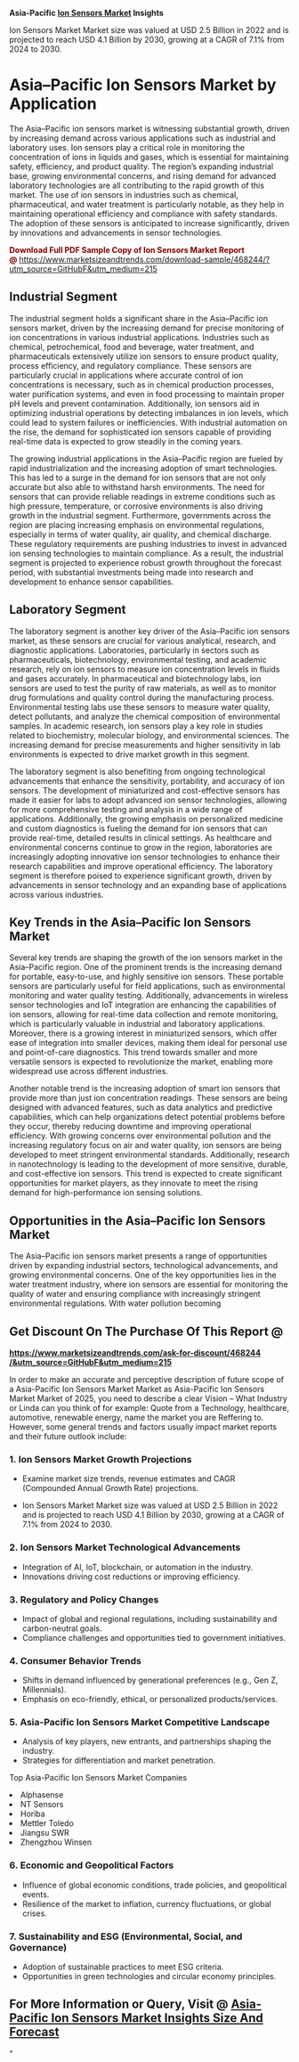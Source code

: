 <p><strong>Asia-Pacific&nbsp;<a href=""https://www.marketsizeandtrends.com/download-sample/468244/&amp;utm_source=GitHubF&amp;utm_medium=215"">Ion Sensors Market</a> Insights</strong></p><p>Ion Sensors Market Market size was valued at USD 2.5 Billion in 2022 and is projected to reach USD 4.1 Billion by 2030, growing at a CAGR of 7.1% from 2024 to 2030.</p><p><h1>Asia–Pacific Ion Sensors Market by Application</h1><p>The Asia–Pacific ion sensors market is witnessing substantial growth, driven by increasing demand across various applications such as industrial and laboratory uses. Ion sensors play a critical role in monitoring the concentration of ions in liquids and gases, which is essential for maintaining safety, efficiency, and product quality. The region’s expanding industrial base, growing environmental concerns, and rising demand for advanced laboratory technologies are all contributing to the rapid growth of this market. The use of ion sensors in industries such as chemical, pharmaceutical, and water treatment is particularly notable, as they help in maintaining operational efficiency and compliance with safety standards. The adoption of these sensors is anticipated to increase significantly, driven by innovations and advancements in sensor technologies. <p><p><strong><span style="color: #800000;">Download Full PDF Sample Copy of Ion Sensors Market Report @</span>&nbsp;</strong><a href="https://www.marketsizeandtrends.com/download-sample/468244/?utm_source=GitHubF&amp;utm_medium=215" target="_blank">https://www.marketsizeandtrends.com/download-sample/468244/?utm_source=GitHubF&amp;utm_medium=215</a></p></p><h2>Industrial Segment</h2><p>The industrial segment holds a significant share in the Asia–Pacific ion sensors market, driven by the increasing demand for precise monitoring of ion concentrations in various industrial applications. Industries such as chemical, petrochemical, food and beverage, water treatment, and pharmaceuticals extensively utilize ion sensors to ensure product quality, process efficiency, and regulatory compliance. These sensors are particularly crucial in applications where accurate control of ion concentrations is necessary, such as in chemical production processes, water purification systems, and even in food processing to maintain proper pH levels and prevent contamination. Additionally, ion sensors aid in optimizing industrial operations by detecting imbalances in ion levels, which could lead to system failures or inefficiencies. With industrial automation on the rise, the demand for sophisticated ion sensors capable of providing real-time data is expected to grow steadily in the coming years.<p>The growing industrial applications in the Asia–Pacific region are fueled by rapid industrialization and the increasing adoption of smart technologies. This has led to a surge in the demand for ion sensors that are not only accurate but also able to withstand harsh environments. The need for sensors that can provide reliable readings in extreme conditions such as high pressure, temperature, or corrosive environments is also driving growth in the industrial segment. Furthermore, governments across the region are placing increasing emphasis on environmental regulations, especially in terms of water quality, air quality, and chemical discharge. These regulatory requirements are pushing industries to invest in advanced ion sensing technologies to maintain compliance. As a result, the industrial segment is projected to experience robust growth throughout the forecast period, with substantial investments being made into research and development to enhance sensor capabilities.</p><h2>Laboratory Segment</h2><p>The laboratory segment is another key driver of the Asia–Pacific ion sensors market, as these sensors are crucial for various analytical, research, and diagnostic applications. Laboratories, particularly in sectors such as pharmaceuticals, biotechnology, environmental testing, and academic research, rely on ion sensors to measure ion concentration levels in fluids and gases accurately. In pharmaceutical and biotechnology labs, ion sensors are used to test the purity of raw materials, as well as to monitor drug formulations and quality control during the manufacturing process. Environmental testing labs use these sensors to measure water quality, detect pollutants, and analyze the chemical composition of environmental samples. In academic research, ion sensors play a key role in studies related to biochemistry, molecular biology, and environmental sciences. The increasing demand for precise measurements and higher sensitivity in lab environments is expected to drive market growth in this segment.<p>The laboratory segment is also benefiting from ongoing technological advancements that enhance the sensitivity, portability, and accuracy of ion sensors. The development of miniaturized and cost-effective sensors has made it easier for labs to adopt advanced ion sensor technologies, allowing for more comprehensive testing and analysis in a wide range of applications. Additionally, the growing emphasis on personalized medicine and custom diagnostics is fueling the demand for ion sensors that can provide real-time, detailed results in clinical settings. As healthcare and environmental concerns continue to grow in the region, laboratories are increasingly adopting innovative ion sensor technologies to enhance their research capabilities and improve operational efficiency. The laboratory segment is therefore poised to experience significant growth, driven by advancements in sensor technology and an expanding base of applications across various industries.</p><h2>Key Trends in the Asia–Pacific Ion Sensors Market</h2><p>Several key trends are shaping the growth of the ion sensors market in the Asia–Pacific region. One of the prominent trends is the increasing demand for portable, easy-to-use, and highly sensitive ion sensors. These portable sensors are particularly useful for field applications, such as environmental monitoring and water quality testing. Additionally, advancements in wireless sensor technologies and IoT integration are enhancing the capabilities of ion sensors, allowing for real-time data collection and remote monitoring, which is particularly valuable in industrial and laboratory applications. Moreover, there is a growing interest in miniaturized sensors, which offer ease of integration into smaller devices, making them ideal for personal use and point-of-care diagnostics. This trend towards smaller and more versatile sensors is expected to revolutionize the market, enabling more widespread use across different industries.</p><p>Another notable trend is the increasing adoption of smart ion sensors that provide more than just ion concentration readings. These sensors are being designed with advanced features, such as data analytics and predictive capabilities, which can help organizations detect potential problems before they occur, thereby reducing downtime and improving operational efficiency. With growing concerns over environmental pollution and the increasing regulatory focus on air and water quality, ion sensors are being developed to meet stringent environmental standards. Additionally, research in nanotechnology is leading to the development of more sensitive, durable, and cost-effective ion sensors. This trend is expected to create significant opportunities for market players, as they innovate to meet the rising demand for high-performance ion sensing solutions.</p><h2>Opportunities in the Asia–Pacific Ion Sensors Market</h2><p>The Asia–Pacific ion sensors market presents a range of opportunities driven by expanding industrial sectors, technological advancements, and growing environmental concerns. One of the key opportunities lies in the water treatment industry, where ion sensors are essential for monitoring the quality of water and ensuring compliance with increasingly stringent environmental regulations. With water pollution becoming</p><h2><strong>Get Discount On The Purchase Of This Report @&nbsp;</strong></h2><p><strong><a href=""https://www.marketsizeandtrends.com/ask-for-discount/468244/&amp;utm_source=GitHubF&amp;utm_medium=215"" target=""_blank"">https://www.marketsizeandtrends.com/ask-for-discount/468244<br />/&amp;utm_source=GitHubF&amp;utm_medium=215</a></strong></p><p>In order to make an accurate and perceptive description of future scope of a Asia-Pacific&nbsp;Ion Sensors Market Market as Asia-Pacific&nbsp;Ion Sensors Market Market of 2025, you need to describe a clear Vision &ndash; What Industry or Linda can you think of for example: Quote from a Technology, healthcare, automotive, renewable energy, name the market you are Reffering to. However, some general trends and factors usually impact market reports and their future outlook include:</p><h3>1.&nbsp;<strong>Ion Sensors Market Growth Projections</strong></h3><ul><li>Examine market size trends, revenue estimates and CAGR (Compounded Annual Growth Rate) projections.</li><li><p>Ion Sensors Market Market size was valued at USD 2.5 Billion in 2022 and is projected to reach USD 4.1 Billion by 2030, growing at a CAGR of 7.1% from 2024 to 2030.</p></li></ul><h3>2.&nbsp;<strong>Ion Sensors Market Technological Advancements</strong></h3><ul><li>Integration of AI, IoT, blockchain, or automation in the industry.</li><li>Innovations driving cost reductions or improving efficiency.</li></ul><h3>3.&nbsp;<strong>Regulatory and Policy Changes</strong></h3><ul><li>Impact of global and regional regulations, including sustainability and carbon-neutral goals.</li><li>Compliance challenges and opportunities tied to government initiatives.</li></ul><h3>4.&nbsp;<strong>Consumer Behavior Trends</strong></h3><ul><li>Shifts in demand influenced by generational preferences (e.g., Gen Z, Millennials).</li><li>Emphasis on eco-friendly, ethical, or personalized products/services.</li></ul><h3>5.&nbsp;<strong>Asia-Pacific Ion Sensors Market Competitive Landscape</strong></h3><ul><li>Analysis of key players, new entrants, and partnerships shaping the industry.</li><li>Strategies for differentiation and market penetration.</li></ul><p data-pm-slice=""1 1 []"">Top Asia-Pacific Ion Sensors Market Companies</p><div data-test-id=""""><p><li>Alphasense</li><li> NT Sensors</li><li> Horiba</li><li> Mettler Toledo</li><li> Jiangsu SWR</li><li> Zhengzhou Winsen</li></p></div><h3>6.&nbsp;<strong>Economic and Geopolitical Factors</strong></h3><ul><li>Influence of global economic conditions, trade policies, and geopolitical events.</li><li>Resilience of the market to inflation, currency fluctuations, or global crises.</li></ul><h3>7.&nbsp;<strong>Sustainability and ESG (Environmental, Social, and Governance)</strong></h3><ul><li>Adoption of sustainable practices to meet ESG criteria.</li><li>Opportunities in green technologies and circular economy principles.</li></ul><h2><strong>For More Information or Query, Visit @&nbsp;</strong><a href=""https://www.verifiedmarketreports.com/product/ion-sensors-market/"" target=""_blank"">Asia-Pacific Ion Sensors Market Insights Size And Forecast</a></h2>"
